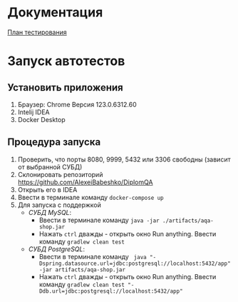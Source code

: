 # Документация
[План тестирования](https://github.com/AlexeiBabeshko/DiplomQA/blob/master/Documents/Plan.md)

# Запуск автотестов
## Установить приложения
1. Браузер: Chrome Версия 123.0.6312.60
2. Intelij IDEA
3. Docker Desktop

## Процедура запуска
1. Проверить, что порты 8080, 9999, 5432 или 3306 свободны (зависит от выбранной СУБД)
2. Склонировать репозиторий https://github.com/AlexeiBabeshko/DiplomQA
3. Открыть его в IDEA
4. Ввести в терминале команду `docker-compose up`
5. Для запуска с поддержкой
   - *СУБД MySQL*:
       - Ввести в терминале команду `java -jar ./artifacts/aqa-shop.jar`
       - Нажать `ctrl` дважды - открыть окно Run anything. Ввести команду `gradlew clean test`
   - *СУБД PostgreSQL*:
       - Ввести в терминале команду ` java "-Dspring.datasource.url=jdbc:postgresql://localhost:5432/app" -jar artifacts/aqa-shop.jar`
       - Нажать `ctrl` дважды - открыть окно Run anything. Ввести команду `gradlew clean test "-Ddb.url=jdbc:postgresql://localhost:5432/app"`
